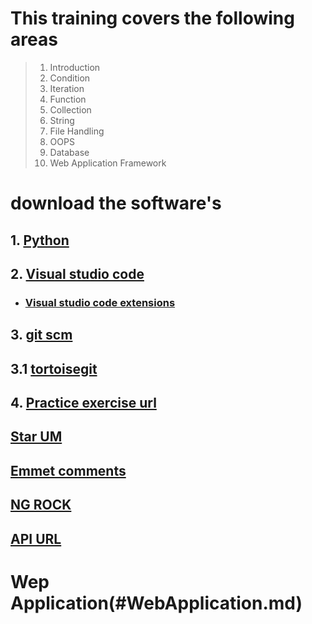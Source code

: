 # This training covers the following areas


> 1. Introduction
> 2. Condition
> 3. Iteration
> 4. Function
> 5. Collection
> 6. String
> 7. File Handling
> 8. OOPS
> 9. Database
> 10. Web Application Framework


# download the software's

## 1. [Python](https://www.python.org/downloads/release/python-383/)

## 2. [Visual studio code](https://code.visualstudio.com/download)

- ### [Visual studio code extensions](https://github.com/loyolastalin/CLI_Linux/blob/master/vscode_extentions.md)


## 3. [git scm](https://git-scm.com/)
## 3.1 [tortoisegit](https://tortoisegit.org/download/)

## 4. [Practice exercise url](https://www.w3resource.com/python-exercises/python-basic-exercise-6.php)

## [Star UM](http://staruml.io/download)

## [Emmet comments](https://docs.emmet.io/cheat-sheet/)

## [NG ROCK](https://ngrok.com/download)
## [API URL](https://reqres.in/)

# Wep Application(#WebApplication.md)


